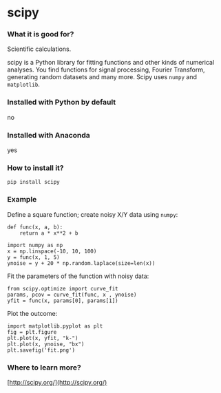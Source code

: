 
# scipy

### What it is good for?

Scientific calculations.

scipy is a Python library for fitting functions and other kinds of numerical
analyses. You find functions for signal processing, Fourier Transform, generating random datasets and many more. Scipy uses `numpy` and `matplotlib`.

### Installed with Python by default

no

### Installed with Anaconda

yes

### How to install it?

    pip install scipy

### Example

Define a square function; create noisy X/Y data using `numpy`:

    def func(x, a, b):
        return a * x**2 + b

    import numpy as np 
    x = np.linspace(-10, 10, 100)
    y = func(x, 1, 5)
    ynoise = y + 20 * np.random.laplace(size=len(x))

Fit the parameters of the function with noisy data:

    from scipy.optimize import curve_fit
    params, pcov = curve_fit(func, x , ynoise)
    yfit = func(x, params[0], params[1])

Plot the outcome:

    import matplotlib.pyplot as plt
    fig = plt.figure
    plt.plot(x, yfit, "k-")
    plt.plot(x, ynoise, "bx")
    plt.savefig('fit.png')

### Where to learn more?

[http://scipy.org/](http://scipy.org/)
